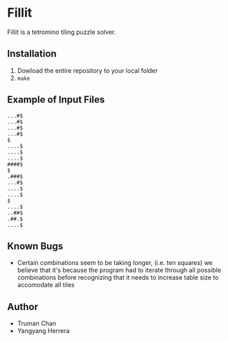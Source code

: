 # Fillit
Fillit is a tetromino tiling puzzle solver.

## Installation
1. Dowload the entire repository to your local folder
2. `make`

## Example of Input Files
```
...#$
...#$
...#$
...#$
$
....$
....$
....$
####$
$
.###$
...#$
....$
....$
$
....$
..##$
.##.$
....$
```

## Known Bugs
- Certain combinations seem to be taking longer, (i.e. ten squares) we believe that it's because the program had to iterate through all possible combinations before recognizing that it needs to increase table size to accomodate all tiles

## Author
- Truman Chan
- Yangyang Herrera
